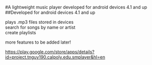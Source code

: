 #A lightweight music player developed for android devices 4.1 and up
##Developed for android devices 4.1 and up <br />

plays .mp3 files stored in devices <br />
search for songs by name or artist <br />
create playlists  <br />

more features to be added later! <br />

https://play.google.com/store/apps/details?id=project.tnguy190.calpoly.edu.smplayer&hl=en
